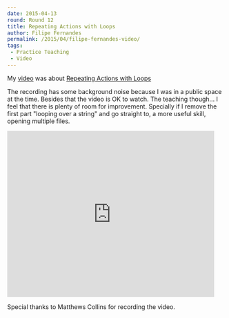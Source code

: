 ```yaml
---
date: 2015-04-13
round: Round 12
title: Repeating Actions with Loops
author: Filipe Fernandes
permalink: /2015/04/filipe-fernandes-video/
tags:
 - Practice Teaching
 - Video
---
```


My [video](https://youtu.be/N8S_4uEUwyE) was about
[Repeating Actions with Loops](http://swcarpentry.github.io/python-novice-inflammation/02-loop.html)

The recording has some background noise because I was in a public space at the
time.  Besides that the video is OK to watch.  The teaching though...  I feel
that there is plenty of room for improvement.  Specially if I remove the first
part "looping over a string" and go straight to, a more useful skill,
opening multiple files.

<iframe width="480" height="385" src="https://www.youtube.com/embed/XozGjngpwUo" frameborder="0" allowfullscreen></iframe>

Special thanks to Matthews Collins for recording the video.

